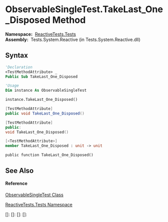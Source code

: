 # ObservableSingleTest.TakeLast\_One\_Disposed Method

**Namespace:**  [ReactiveTests.Tests](ReactiveTests.Tests\ReactiveTests.Tests.md)  
**Assembly:**  Tests.System.Reactive (in Tests.System.Reactive.dll)

## Syntax

```vb
'Declaration
<TestMethodAttribute> _
Public Sub TakeLast_One_Disposed
```

```vb
'Usage
Dim instance As ObservableSingleTest

instance.TakeLast_One_Disposed()
```

```csharp
[TestMethodAttribute]
public void TakeLast_One_Disposed()
```

```c++
[TestMethodAttribute]
public:
void TakeLast_One_Disposed()
```

```fsharp
[<TestMethodAttribute>]
member TakeLast_One_Disposed : unit -> unit 
```

```jscript
public function TakeLast_One_Disposed()
```

## See Also

#### Reference

[ObservableSingleTest Class](ObservableSingleTest\ObservableSingleTest.md)

[ReactiveTests.Tests Namespace](ReactiveTests.Tests\ReactiveTests.Tests.md)

[]: 
[]: 
[]: 
[]: 